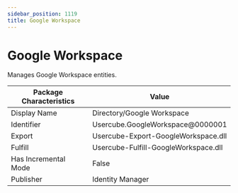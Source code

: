 ```yaml
---
sidebar_position: 1119
title: Google Workspace
---
```


# Google Workspace

Manages Google Workspace entities.

| Package Characteristics | Value |
| --- | --- |
| Display Name | Directory/Google Workspace |
| Identifier | Usercube.GoogleWorkspace@0000001 |
| Export | Usercube-Export-GoogleWorkspace.dll |
| Fulfill | Usercube-Fulfill-GoogleWorkspace.dll |
| Has Incremental Mode | False |
| Publisher | Identity Manager |